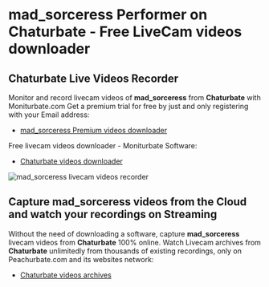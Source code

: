 # mad_sorceress Performer on Chaturbate - Free LiveCam videos downloader

## Chaturbate Live Videos Recorder

Monitor and record livecam videos of **mad_sorceress** from **Chaturbate** with Moniturbate.com
Get a premium trial for free by just and only registering with your Email address:
* [mad_sorceress Premium videos downloader](https://moniturbate.com/request-demo-licence-key.html)

Free livecam videos downloader - Moniturbate Software:
* [Chaturbate videos downloader](https://moniturbate.com/moniturbate-download-software.html)

![mad_sorceress livecam videos recorder](https://peachurnet.com/templates/moniturbate-software.png)


## Capture mad_sorceress videos from the Cloud and watch your recordings on Streaming

Without the need of downloading a software, capture **mad_sorceress** livecam videos from **Chaturbate** 100% online.
Watch Livecam archives from **Chaturbate** unlimitedly from thousands of existing recordings, only on Peachurbate.com and its websites network:
* [Chaturbate videos archives](https://peachurnet.com/)